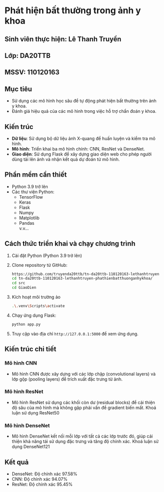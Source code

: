 # Phát hiện bất thường trong ảnh y khoa
## Sinh viên thực hiện: Lê Thanh Truyền
## Lớp: DA20TTB
## MSSV: 110120163

## Mục tiêu
- Sử dụng các mô hình học sâu để tự động phát hiện bất thường trên ảnh y khoa.
- Đánh giá hiệu quả của các mô hình trong việc hỗ trợ chẩn đoán y khoa.

## Kiến trúc
- **Dữ liệu**: Sử dụng bộ dữ liệu ảnh X-quang để huấn luyện và kiểm tra mô hình.
- **Mô hình**: Triển khai ba mô hình chính: CNN, ResNet và DenseNet.
- **Giao diện**: Sử dụng Flask để xây dựng giao diện web cho phép người dùng tải lên ảnh và nhận kết quả dự đoán từ mô hình.

## Phần mềm cần thiết
- Python 3.9 trở lên
- Các thư viện Python: 
  - TensorFlow
  - Keras
  - Flask
  - Numpy
  - Matplotlib
  - Pandas  
  v.v...

## Cách thức triển khai và chạy chương trình

1. Cài đặt Python (Python 3.9 trở lên)

2. Clone repository từ GitHub:
    ```bash
    https://github.com/truyenda20ttb/tn-da20ttb-110120163-lethanhtruyen-phathienbatthuonganhykhoa.git
    cd tn-da20ttb-110120163-lethanhtruyen-phathienbatthuonganhykhoa/
    cd src
    cd GiaoDien  
    ```
3. Kích hoạt môi trường ảo
    ```bash
    .\.venv\Scripts\activate
    ```

4. Chạy ứng dụng Flask:
    ```bash
    python app.py
    ```

4. Truy cập vào địa chỉ `http://127.0.0.1:5000` để xem ứng dụng.

## Kiến trúc chi tiết

### Mô hình CNN
- Mô hình CNN được xây dựng với các lớp chập (convolutional layers) và lớp gộp (pooling layers) để trích xuất đặc trưng từ ảnh.

### Mô hình ResNet
- Mô hình ResNet sử dụng các khối còn dư (residual blocks) để cải thiện độ sâu của mô hình mà không gặp phải vấn đề gradient biến mất. Khoá luận sử dụng ResNet50

### Mô hình DenseNet
- Mô hình DenseNet kết nối mỗi lớp với tất cả các lớp trước đó, giúp cải thiện khả năng tái sử dụng đặc trưng và tăng độ chính xác. Khoá luận sử dụng DenseNet121

## Kết quả
- DenseNet: Độ chính xác 97.58%
- CNN: Độ chính xác 94.07%
- ResNet: Độ chính xác 95.45%

